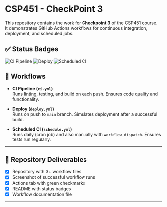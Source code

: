 # CSP451 - CheckPoint 3

This repository contains the work for **Checkpoint 3** of the CSP451 course.  
It demonstrates GitHub Actions workflows for continuous integration, deployment, and scheduled jobs.

## ✅ Status Badges

![CI Pipeline](https://github.com/rnur-mohammed/CSP451-Checkpoint3/actions/workflows/ci.yml/badge.svg)
![Deploy](https://github.com/rnur-mohammed/CSP451-Checkpoint3/actions/workflows/deploy.yml/badge.svg)
![Scheduled CI](https://github.com/rnur-mohammed/CSP451-Checkpoint3/actions/workflows/schedule.yml/badge.svg)

## 🚀 Workflows

- **CI Pipeline (`ci.yml`)**  
  Runs linting, testing, and build on each push. Ensures code quality and functionality.

- **Deploy (`deploy.yml`)**  
  Runs on push to `main` branch. Simulates deployment after a successful build.

- **Scheduled CI (`schedule.yml`)**  
  Runs daily (cron job) and also manually with `workflow_dispatch`. Ensures tests run regularly.

---

## 📂 Repository Deliverables
- [x] Repository with 3+ workflow files  
- [x] Screenshot of successful workflow runs  
- [x] Actions tab with green checkmarks  
- [x] README with status badges  
- [x] Workflow documentation file  

---

